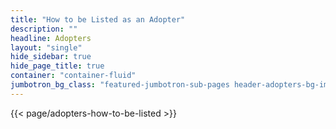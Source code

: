 ```yaml
---
title: "How to be Listed as an Adopter"
description: ""
headline: Adopters
layout: "single"
hide_sidebar: true
hide_page_title: true
container: "container-fluid"
jumbotron_bg_class: "featured-jumbotron-sub-pages header-adopters-bg-img"
---
```


{{< page/adopters-how-to-be-listed >}}